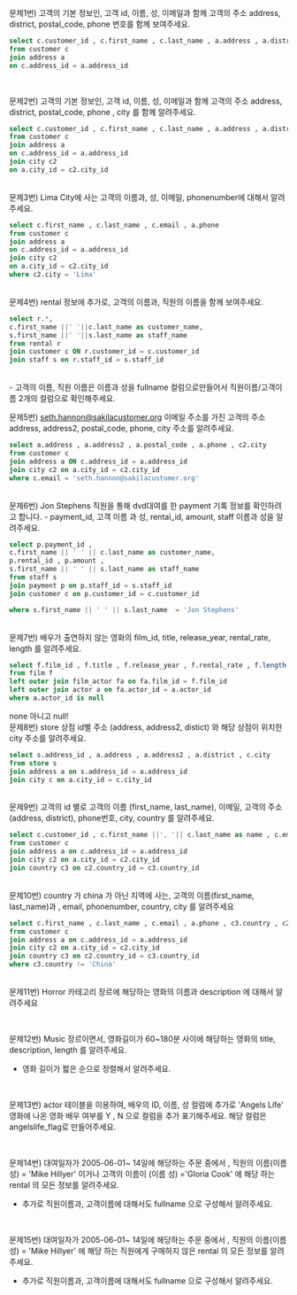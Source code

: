 문제1번) 고객의 기본 정보인, 고객 id, 이름, 성, 이메일과 함께 고객의 주소 address, district, postal_code, phone 번호를 함께 보여주세요.

```sql
select c.customer_id , c.first_name , c.last_name , a.address , a.district , a.postal_code , a.phone 
from customer c 
join address a 
on c.address_id = a.address_id 
```
</br>


문제2번) 고객의  기본 정보인, 고객 id, 이름, 성, 이메일과 함께 고객의 주소 address, district, postal_code, phone , city 를 함께 알려주세요.

```sql
select c.customer_id , c.first_name , c.last_name , a.address , a.district , a.postal_code, c2.city 
from customer c 
join address a 
on c.address_id = a.address_id
join city c2 
on a.city_id = c2.city_id 
```
</br>
문제3번) Lima City에 사는 고객의 이름과, 성, 이메일, phonenumber에 대해서 알려주세요.

```sql
select c.first_name , c.last_name , c.email , a.phone 
from customer c 
join address a 
on c.address_id = a.address_id
join city c2 
on a.city_id = c2.city_id 
where c2.city = 'Lima'

```
</br>
문제4번) rental 정보에 추가로, 고객의 이름과, 직원의 이름을 함께 보여주세요.

```sql
select r.*, 
c.first_name ||' '||c.last_name as customer_name,
s.first_name ||' '||s.last_name as staff_name
from rental r
join customer c ON r.customer_id = c.customer_id
join staff s on r.staff_id = s.staff_id
```
</br>
- 고객의 이름, 직원 이름은 이름과 성을 fullname 컬럼으로만들어서 직원이름/고객이름 2개의 컬럼으로 확인해주세요.

문제5번) [seth.hannon@sakilacustomer.org](mailto:seth.hannon@sakilacustomer.org) 이메일 주소를 가진 고객의  주소 address, address2, postal_code, phone, city 주소를 알려주세요.

```sql
select a.address , a.address2 , a.postal_code , a.phone , c2.city 
from customer c 
join address a ON c.address_id = a.address_id
join city c2 on a.city_id = c2.city_id
where c.email = 'seth.hannon@sakilacustomer.org'

```
</br>
문제6번) Jon Stephens 직원을 통해 dvd대여를 한 payment 기록 정보를  확인하려고 합니다.
- payment_id,  고객 이름 과 성,  rental_id, amount, staff 이름과 성을 알려주세요.

```sql
select p.payment_id ,
c.first_name || ' ' || c.last_name as customer_name,
p.rental_id , p.amount ,
s.first_name || ' ' || s.last_name as staff_name
from staff s 
join payment p on p.staff_id = s.staff_id
join customer c on p.customer_id = c.customer_id 

where s.first_name || ' ' || s.last_name  = 'Jon Stephens'

```
</br>
문제7번) 배우가 출연하지 않는 영화의 film_id, title, release_year, rental_rate, length 를 알려주세요.

```sql
select f.film_id , f.title , f.release_year , f.rental_rate , f.length 
from film f
left outer join film_actor fa on fa.film_id = f.film_id 
left outer join actor a on fa.actor_id = a.actor_id
where a.actor_id is null
```
none 아니고 null!
</br>
문제8번) store 상점 id별 주소 (address, address2, distict) 와 해당 상점이 위치한 city 주소를 알려주세요.

```sql
select s.address_id , a.address , a.address2 , a.district , c.city 
from store s
join address a on s.address_id = a.address_id 
join city c on a.city_id = c.city_id 

```
</br>
문제9번) 고객의 id 별로 고객의 이름 (first_name, last_name), 이메일, 고객의 주소 (address, district), phone번호, city, country 를 알려주세요.

```sql
select c.customer_id , c.first_name ||', '|| c.last_name as name , c.email, a.address ||', '|| a.district as address, a.phone , c2.city , c3.country 
from customer c 
join address a on c.address_id = a.address_id 
join city c2 on a.city_id = c2.city_id 
join country c3 on c2.country_id = c3.country_id  
```
</br>
문제10번) country 가 china 가 아닌 지역에 사는, 고객의 이름(first_name, last_name)과 , email, phonenumber, country, city 를 알려주세요

```sql
select c.first_name , c.last_name , c.email , a.phone , c3.country , c2.city 
from customer c 
join address a on c.address_id = a.address_id 
join city c2 on a.city_id = c2.city_id 
join country c3 on c2.country_id = c3.country_id 
where c3.country != 'China'
```
</br>
문제11번) Horror 카테고리 장르에 해당하는 영화의 이름과 description 에 대해서 알려주세요

```sql
```
</br>
문제12번) Music 장르이면서, 영화길이가 60~180분 사이에 해당하는 영화의 title, description, length 를 알려주세요.

- 영화 길이가 짧은 순으로 정렬해서 알려주세요.

```sql
```
</br>
문제13번) actor 테이블을 이용하여,  배우의 ID, 이름, 성 컬럼에 추가로    'Angels Life' 영화에 나온 영화 배우 여부를 Y , N 으로 컬럼을 추가 표기해주세요.  해당 컬럼은 angelslife_flag로 만들어주세요.

```sql
```
</br>
문제14번) 대여일자가 2005-06-01~ 14일에 해당하는 주문 중에서 , 직원의 이름(이름 성) = 'Mike Hillyer' 이거나  고객의 이름이 (이름 성) ='Gloria Cook'  에 해당 하는 rental 의 모든 정보를 알려주세요.

- 추가로 직원이름과, 고객이름에 대해서도 fullname 으로 구성해서 알려주세요.

```sql
```
</br>
문제15번) 대여일자가 2005-06-01~ 14일에 해당하는 주문 중에서 , 직원의 이름(이름 성) = 'Mike Hillyer' 에 해당 하는 직원에게  구매하지 않은  rental 의 모든 정보를 알려주세요.

- 추가로 직원이름과, 고객이름에 대해서도 fullname 으로 구성해서 알려주세요.


```sql
```
</br>
